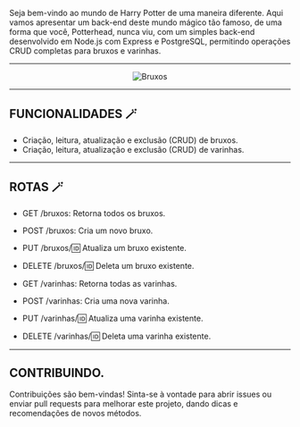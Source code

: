 Seja bem-vindo ao mundo de Harry Potter de uma maneira diferente. Aqui vamos apresentar um back-end deste mundo mágico tão famoso, de uma forma que você, Potterhead, nunca viu, com um simples back-end desenvolvido em Node.js com Express e PostgreSQL, permitindo operações CRUD completas para bruxos e varinhas.
____________________________________________________________________________________________________

<div style="display: flex; justify-content: center; align-items: center;">
    <img src="https://difundo.com/wp-content/uploads/2024/04/harry_potter.jpg" alt="Bruxos" height: "90vh" width: "30vw" >
</div>

 ____________________________________________________________________________________________________



## FUNCIONALIDADES 🪄

- Criação, leitura, atualização e exclusão (CRUD) de bruxos.
- Criação, leitura, atualização e exclusão (CRUD) de varinhas.
 ____________________________________________________________________________________________________

## ROTAS 🪄
- GET /bruxos: Retorna todos os bruxos.

- POST /bruxos: Cria um novo bruxo.

- PUT /bruxos/:id: Atualiza um bruxo existente.

- DELETE /bruxos/:id: Deleta um bruxo existente.

- GET /varinhas: Retorna todas as varinhas.

- POST /varinhas: Cria uma nova varinha.

- PUT /varinhas/:id: Atualiza uma varinha existente.

- DELETE /varinhas/:id: Deleta uma varinha existente.
 ____________________________________________________________________________________________________

## CONTRIBUINDO.
Contribuições são bem-vindas! Sinta-se à vontade para abrir issues ou enviar pull requests para melhorar este projeto, dando dicas e recomendações de novos métodos.
